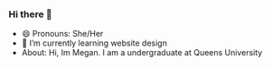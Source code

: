 ### Hi there 👋
- 😄 Pronouns: She/Her
- 🌱 I’m currently learning website design
- About: Hi, Im Megan. I am a undergraduate at Queens University

<!--
**Mega-Megan/Mega-Megan** is a ✨ _special_ ✨ repository because its `README.md` (this file) appears on your GitHub profile.

Here are some ideas to get you started:

- 🔭 I’m currently working on ...
- 🌱 I’m currently learning ...
- 👯 I’m looking to collaborate on ...
- 🤔 I’m looking for help with ...
- 💬 Ask me about ...
- 📫 How to reach me: ...
- 😄 Pronouns: ...
- ⚡ Fun fact: ...
-->
